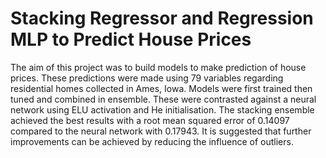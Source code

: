 # Stacking Regressor and Regression MLP to Predict House Prices <br>
The aim of this project was to build models to make prediction of house prices. These predictions were made using 79 variables regarding residential homes collected in Ames, Iowa. Models were first trained then tuned and combined in ensemble. These were contrasted against a neural network using ELU activation and He initialisation. The stacking ensemble achieved the best results with a root mean squared error of 0.14097 compared to the neural network with 0.17943. It is suggested that further improvements can be achieved by reducing the influence of outliers. 
